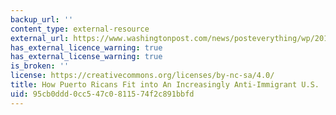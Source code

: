 ```yaml
---
backup_url: ''
content_type: external-resource
external_url: https://www.washingtonpost.com/news/posteverything/wp/2018/01/19/how-the-u-s-will-replace-immigrant-workers-with-puerto-ricans/
has_external_licence_warning: true
has_external_license_warning: true
is_broken: ''
license: https://creativecommons.org/licenses/by-nc-sa/4.0/
title: How Puerto Ricans Fit into An Increasingly Anti-Immigrant U.S.
uid: 95cb0ddd-0cc5-47c0-8115-74f2c891bbfd
---
```

